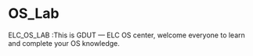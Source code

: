 # OS_Lab
ELC_OS_LAB :This is GDUT — ELC OS center, welcome everyone to learn and complete your OS knowledge.
